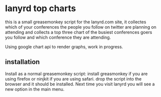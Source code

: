 lanyrd top charts
====================

this is a small greasemonkey script for the lanyrd.com site, it collectes which of your conferences the people you follow on twitter are planning on attending and collects a top three chart of the busiest conferences goers you follow and which conference they are attending.

Using google chart api to render graphs, work in progress.

installation
---------------------

Install as a normal greasemonkey script: install greasmonkey if you are using firefox or ninjkit if you are using safari. drop the script into the browser and it should be installed. Next time you visit lanyrd you will see a new option in the main menu.
